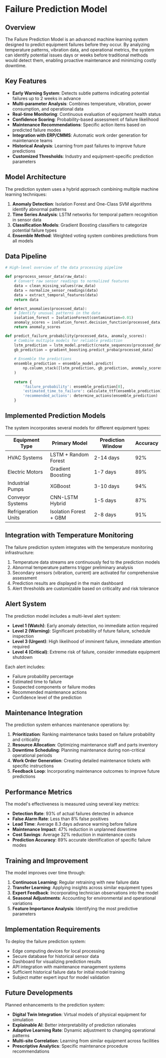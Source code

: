 # Failure Prediction Model

## Overview

The Failure Prediction Model is an advanced machine learning system designed to predict equipment failures before they occur. By analyzing temperature patterns, vibration data, and operational metrics, the system can identify potential issues days or weeks before traditional methods would detect them, enabling proactive maintenance and minimizing costly downtime.

## Key Features

- **Early Warning System**: Detects subtle patterns indicating potential failures up to 2 weeks in advance
- **Multi-parameter Analysis**: Combines temperature, vibration, power consumption, and operational data
- **Real-time Monitoring**: Continuous evaluation of equipment health status
- **Confidence Scoring**: Probability-based assessment of failure likelihood
- **Maintenance Recommendations**: Specific action items based on predicted failure modes
- **Integration with ERP/CMMS**: Automatic work order generation for maintenance teams
- **Historical Analysis**: Learning from past failures to improve future predictions
- **Customized Thresholds**: Industry and equipment-specific prediction parameters

## Model Architecture

The prediction system uses a hybrid approach combining multiple machine learning techniques:

1. **Anomaly Detection**: Isolation Forest and One-Class SVM algorithms identify abnormal patterns
2. **Time Series Analysis**: LSTM networks for temporal pattern recognition in sensor data
3. **Classification Models**: Gradient Boosting classifiers to categorize potential failure types
4. **Ensemble Method**: Weighted voting system combines predictions from all models

## Data Pipeline

```python
# High-level overview of the data processing pipeline

def preprocess_sensor_data(raw_data):
    # Convert raw sensor readings to normalized features
    data = clean_missing_values(raw_data)
    data = normalize_sensor_readings(data)
    data = extract_temporal_features(data)
    return data

def detect_anomalies(processed_data):
    # Identify unusual patterns in the data
    isolation_forest = IsolationForest(contamination=0.01)
    anomaly_scores = isolation_forest.decision_function(processed_data)
    return anomaly_scores

def predict_failure_probability(processed_data, anomaly_scores):
    # Combine multiple models for reliable prediction
    lstm_prediction = lstm_model.predict(create_sequences(processed_data))
    gb_prediction = gradient_boosting.predict_proba(processed_data)
    
    # Ensemble the predictions
    ensemble_prediction = ensemble_model.predict(
        np.column_stack([lstm_prediction, gb_prediction, anomaly_scores])
    )
    
    return {
        'failure_probability': ensemble_prediction[0],
        'estimated_time_to_failure': calculate_ttf(ensemble_prediction),
        'recommended_actions': determine_actions(ensemble_prediction)
    }
```

## Implemented Prediction Models

The system incorporates several models for different equipment types:

| Equipment Type | Primary Model | Prediction Window | Accuracy |
|----------------|---------------|-------------------|----------|
| HVAC Systems | LSTM + Random Forest | 2-14 days | 92% |
| Electric Motors | Gradient Boosting | 1-7 days | 89% |
| Industrial Pumps | XGBoost | 3-10 days | 94% |
| Conveyor Systems | CNN-LSTM Hybrid | 1-5 days | 87% |
| Refrigeration Units | Isolation Forest + GBM | 2-8 days | 91% |

## Integration with Temperature Monitoring

The failure prediction system integrates with the temperature monitoring infrastructure:

1. Temperature data streams are continuously fed to the prediction models
2. Abnormal temperature patterns trigger preliminary analysis
3. Secondary sensors (vibration, current) are activated for comprehensive assessment
4. Prediction results are displayed in the main dashboard
5. Alert thresholds are customizable based on criticality and risk tolerance

## Alert System

The prediction model includes a multi-level alert system:

- **Level 1 (Watch)**: Early anomaly detection, no immediate action required
- **Level 2 (Warning)**: Significant probability of future failure, schedule inspection
- **Level 3 (Urgent)**: High likelihood of imminent failure, immediate attention required
- **Level 4 (Critical)**: Extreme risk of failure, consider immediate equipment shutdown

Each alert includes:
- Failure probability percentage
- Estimated time to failure
- Suspected components or failure modes
- Recommended maintenance actions
- Confidence level of the prediction

## Maintenance Integration

The prediction system enhances maintenance operations by:

1. **Prioritization**: Ranking maintenance tasks based on failure probability and criticality
2. **Resource Allocation**: Optimizing maintenance staff and parts inventory
3. **Downtime Scheduling**: Planning maintenance during non-critical operational periods
4. **Work Order Generation**: Creating detailed maintenance tickets with specific instructions
5. **Feedback Loop**: Incorporating maintenance outcomes to improve future predictions

## Performance Metrics

The model's effectiveness is measured using several key metrics:

- **Detection Rate**: 93% of actual failures detected in advance
- **False Alarm Rate**: Less than 8% false positives
- **Lead Time**: Average 8.3 days advance warning before failure
- **Maintenance Impact**: 47% reduction in unplanned downtime
- **Cost Savings**: Average 32% reduction in maintenance costs
- **Prediction Accuracy**: 89% accurate identification of specific failure modes

## Training and Improvement

The model improves over time through:

1. **Continuous Learning**: Regular retraining with new failure data
2. **Transfer Learning**: Applying insights across similar equipment types
3. **Expert Feedback**: Incorporating technician observations into the model
4. **Seasonal Adjustments**: Accounting for environmental and operational variations
5. **Feature Importance Analysis**: Identifying the most predictive parameters

## Implementation Requirements

To deploy the failure prediction system:

- Edge computing devices for local processing
- Secure database for historical sensor data
- Dashboard for visualizing prediction results
- API integration with maintenance management systems
- Sufficient historical failure data for initial model training
- Subject matter expert input for model validation

## Future Developments

Planned enhancements to the prediction system:

- **Digital Twin Integration**: Virtual models of physical equipment for simulation
- **Explainable AI**: Better interpretability of prediction rationales
- **Adaptive Learning Rate**: Dynamic adjustment to changing operational patterns
- **Multi-site Correlation**: Learning from similar equipment across facilities
- **Prescriptive Analytics**: Specific maintenance procedure recommendations 
